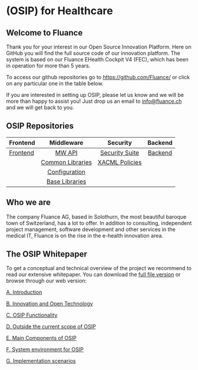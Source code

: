 (OSIP) for Healthcare
============

Welcome to Fluance
----------------------------

Thank you for your interest in our Open Source Innovation Platform. Here on GitHub you will find the full source code of our innovation platform. The system is based on our Fluance EHealth Cockpit V4 (FEC), which has been in operation  for more than 5 years. 

To access our github repositories go to https://github.com/Fluance/ or click on any particular one in the table below.

If you are interested in setting up OSIP, please let us know and we will be more than happy to assist you!
Just drop us an email to info@fluance.ch and we will get back to you.

## OSIP Repositories

| Frontend | Middleware | Security | Backend |
|:--------|:-------:|:--------:|:-------:|
| [Frontend](https://github.com/Fluance/fec-frontend)   | [MW API](https://github.com/Fluance/fec-mw-app)   |[Security Suite](https://github.com/Fluance/fec-mw-security)|[Backend](https://github.com/Fluance/fec-backend)   |
|    | [Common Libraries](https://github.com/Fluance/fec-mw-common-libraries)  | [XACML Policies](https://github.com/Fluance/fec-dc-xacml-policies)    || 
|    | [Configuration](https://github.com/Fluance/fec-configuration)   |    | |
|    | [Base Libraries](https://github.com/Fluance/fec-mw-app-base)   | ||

Who we are
-----------
The company Fluance AG, based in Solothurn, the most beautiful baroque town of Switzerland, has a lot to offer. In addition to consulting, independent project management, software development and other services in the medical IT, Fluance is on the rise in the e-health innovation area. 

The OSIP Whitepaper
--------------
To get a conceptual and technical overview of the project we recommend to read our extensive whitepaper. You can download the [full file version](white_paper/file/Fluance%20OSIP%20Whitepaper.pdf) or browse through our web version:

[A. Introduction](white_paper/A_introduction.md)

[B. Innovation and Open Technology](white_paper/B_innovation_and_open_technology.md)

[C. OSIP Functionality](white_paper/C_osip_functionality.md)

[D. Outside the current scope of OSIP](white_paper/D_outside_the_current_scope_of_osip.md)

[E. Main Components of OSIP](white_paper/E_main_components_of_osip.md)

[F. System environment for OSIP](white_paper/F_system_environment_for_osip.md)

[G. Implementation scenarios](white_paper/G_implementation_scenarios.md)



